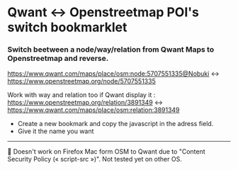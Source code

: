 # Qwant ↔️ Openstreetmap POI's switch bookmarklet

### Switch beetween a node/way/relation from Qwant Maps to Openstreetmap and reverse.

https://www.qwant.com/maps/place/osm:node:5707551335@Nobuki
↔️
https://www.openstreetmap.org/node/5707551335


Work with way and relation too if Qwant display it : 
https://www.openstreetmap.org/relation/3891349
↔️
https://www.qwant.com/maps/place/osm:relation:3891349


- Create a new bookmark and copy the javascript in the adress field.
- Give it the name you want


---

🛑 Doesn't work on Firefox Mac form OSM to Qwant due to "Content Security Policy (« script-src »)".
Not tested yet on other OS.
